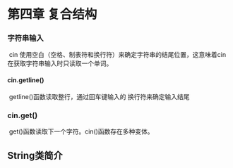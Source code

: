 # 第四章		复合结构



### 字符串输入 

​	cin 使用空白（空格、制表符和换行符）来确定字符串的结尾位置，这意味着cin在获取字符串输入时只读取一个单词。

#### cin.getline()

​	getline()函数读取整行，通过回车键输入的 换行符来确定输入结尾

### cin.get()

​	get()函数读取下一个字符。cin()函数存在多种变体。

## String类简介





